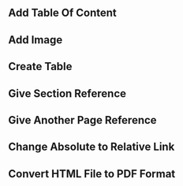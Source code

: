 ## Add Table Of Content
## Add Image
## Create Table
## Give Section Reference

## Give Another Page Reference
## Change Absolute to Relative Link
## Convert HTML File to PDF Format


